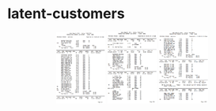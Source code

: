 # latent-customers


<p align="middle">
<img src = "./img/TLOG1.png" width="100" />
<img src = "./img/TLOG2.png" width="100" />
<img src = "./img/TLOG3.png" width="100" />
</p>                     